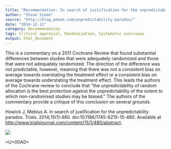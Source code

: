 ```yaml
---
title: "Recommendation: In search of justification for the unpredictability paradox"
author: "Steve Simon"
source: "http://blog.pmean.com/unpredictability-paradox/"
date: "2014-12-11"
category: Recommendation
tags: Critical appraisal, Randomization, Systematic overviews
output: html_document
---
```


This is a commentary on a 2011 Cochrane Review that found substantial
differences between studies that were adequately randomized and those
that were not adequately randomized. The direction of the difference was
not predictable, however, meaning that there was not a consistent bias
on average towards overstating the treatment effect or a consistent bias
on average towards understating the treatment effect. This leads the
authors of the Cochrane review to conclude that "the unpredictability of
random allocation is the best protection against the unpredictability of
the extent to which non-randomised studies may be biased." The authors
of the commentary provide a critique of this conclusion on several
grounds.

<!---More--->

Howick J, Mebius A. In search of justification for the unpredictability
paradox. Trials. 2014;15(1):480. doi:10.1186/1745-6215-15-480. Available
at <http://www.trialsjournal.com/content/15/1/480/abstract>.

![](http://www.pmean.com/images/images/14/unpredictability-paradox01.png)



<U+00A0>


